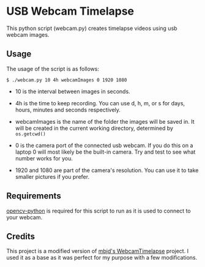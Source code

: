 # USB Webcam Timelapse

This python script (webcam.py) creates timelapse videos using usb webcam images. 

## Usage 
The usage of the script is as follows:

    $ ./webcam.py 10 4h webcamImages 0 1920 1080

- 10 is the interval between images in seconds.

- 4h is the time to keep recording. You can use d, h, m, or s for days, hours, minutes and seconds respectively.

- webcamImages is the name of the folder the images will be saved in. It will be created in the current working directory, determined by `os.getcwd()`

- 0 is the camera port of the connected usb webcam. If you do this on a laptop 0 will most likely be the built-in camera. Try and test to see what number works for you.

- 1920 and 1080 are part of the camera's resolution. You can use it to take smaller pictures if you prefer.

## Requirements
[opencv-python](https://pypi.org/project/opencv-python/) is required for this script to run as it is used to connect to your webcam. 

## Credits
This project is a modified version of [mbjd's WebcamTimelapse](https://github.com/mbjd/WebcamTimelapse) project. I used it as a base as it was perfect for my purpose with a few modifications. 

